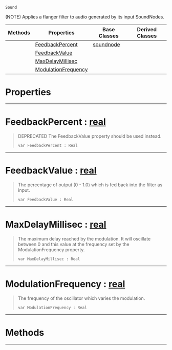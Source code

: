 `Sound`

(NOTE) Applies a flanger filter to audio generated by its input SoundNodes.

|Methods|Properties|Base Classes|Derived Classes|
|---|---|---|---|
| |[ FeedbackPercent](https://github.com/PlasmaEngine/PlasmaDocs/blob/master/code_reference/class_reference/flangernode.markdown#feedbackpercent-plasma-eng)|[soundnode](https://github.com/PlasmaEngine/PlasmaDocs/blob/master/code_reference/class_reference/soundnode.markdown)| |
| |[ FeedbackValue](https://github.com/PlasmaEngine/PlasmaDocs/blob/master/code_reference/class_reference/flangernode.markdown#feedbackvalue-plasma-engin)| | |
| |[ MaxDelayMillisec](https://github.com/PlasmaEngine/PlasmaDocs/blob/master/code_reference/class_reference/flangernode.markdown#maxdelaymillisec-plasma-en)| | |
| |[ ModulationFrequency](https://github.com/PlasmaEngine/PlasmaDocs/blob/master/code_reference/class_reference/flangernode.markdown#modulationfrequency-plasma)| | |


 #  Properties


---  
 #  FeedbackPercent : [real](https://github.com/PlasmaEngine/PlasmaDocs/blob/master/code_reference/lightning_base_types/real.markdown)

> DEPRECATED The FeedbackValue property should be used instead.
> ``` lang=cpp, name=Lightning
> var FeedbackPercent : Real


---  
 #  FeedbackValue : [real](https://github.com/PlasmaEngine/PlasmaDocs/blob/master/code_reference/lightning_base_types/real.markdown)

> The percentage of output (0 - 1.0) which is fed back into the filter as input.
> ``` lang=cpp, name=Lightning
> var FeedbackValue : Real


---  
 #  MaxDelayMillisec : [real](https://github.com/PlasmaEngine/PlasmaDocs/blob/master/code_reference/lightning_base_types/real.markdown)

> The maximum delay reached by the modulation. It will oscillate between 0 and this value at the frequency set by the ModulationFrequency property.
> ``` lang=cpp, name=Lightning
> var MaxDelayMillisec : Real


---  
 #  ModulationFrequency : [real](https://github.com/PlasmaEngine/PlasmaDocs/blob/master/code_reference/lightning_base_types/real.markdown)

> The frequency of the oscillator which varies the modulation.
> ``` lang=cpp, name=Lightning
> var ModulationFrequency : Real


---  
 #  Methods


---  
 

 